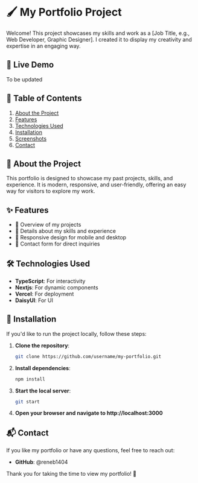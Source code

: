 # 🖌️ My Portfolio Project

Welcome!
This project showcases my skills and work as a [Job Title, e.g., Web Developer, Graphic Designer]. I created it to display my creativity and expertise in an engaging way.

## 🚀 Live Demo

To be updated

## 📜 Table of Contents

1. [About the Project](#-about-the-project)
2. [Features](#-features)
3. [Technologies Used](#-technologies-used)
4. [Installation](#-installation)
5. [Screenshots](#-screenshots)
6. [Contact](#-contact)

## 📖 About the Project

This portfolio is designed to showcase my past projects, skills, and experience.
It is modern, responsive, and user-friendly, offering an easy way for visitors to explore my work.

## ✨ Features

- 🌟 Overview of my projects
- 💼 Details about my skills and experience
- 📱 Responsive design for mobile and desktop
- 📧 Contact form for direct inquiries

## 🛠️ Technologies Used

- **TypeScript**: For interactivity
- **Nextjs**: For dynamic components
- **Vercel**: For deployment
- **DaisyUI**: For UI

## 🔧 Installation

If you'd like to run the project locally, follow these steps:

1. **Clone the repository**:
   ```bash
   git clone https://github.com/username/my-portfolio.git
   ```
2. **Install dependencies**:
   ```bash
   npm install
   ```
3. **Start the local server**:
   ```bash
   git start
   ```
4. **Open your browser and navigate to http://localhost:3000**

## 📬 Contact

If you like my portfolio or have any questions, feel free to reach out:

- **GitHub**: @reneb1404

Thank you for taking the time to view my portfolio! 🙌

